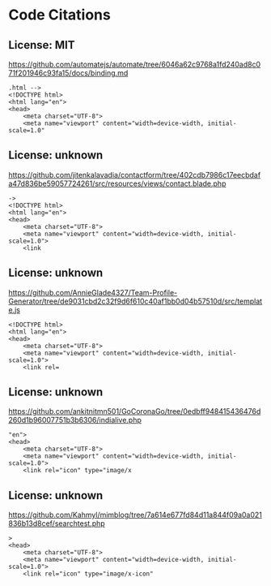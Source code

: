 # Code Citations

## License: MIT
https://github.com/automatejs/automate/tree/6046a62c9768a1fd240ad8c071f201946c93fa15/docs/binding.md

```
.html -->
<!DOCTYPE html>
<html lang="en">
<head>
    <meta charset="UTF-8">
    <meta name="viewport" content="width=device-width, initial-scale=1.0"
```


## License: unknown
https://github.com/jitenkalavadia/contactform/tree/402cdb7986c17eecbdafa47d836be59057724261/src/resources/views/contact.blade.php

```
->
<!DOCTYPE html>
<html lang="en">
<head>
    <meta charset="UTF-8">
    <meta name="viewport" content="width=device-width, initial-scale=1.0">
    <link
```


## License: unknown
https://github.com/AnnieGlade4327/Team-Profile-Generator/tree/de9031cbd2c32f9d6f610c40af1bb0d04b57510d/src/template.js

```
<!DOCTYPE html>
<html lang="en">
<head>
    <meta charset="UTF-8">
    <meta name="viewport" content="width=device-width, initial-scale=1.0">
    <link rel=
```


## License: unknown
https://github.com/ankitnitmn501/GoCoronaGo/tree/0edbff948415436476d260d1b96007751b3b6306/indialive.php

```
"en">
<head>
    <meta charset="UTF-8">
    <meta name="viewport" content="width=device-width, initial-scale=1.0">
    <link rel="icon" type="image/x
```


## License: unknown
https://github.com/Kahmyl/mimblog/tree/7a614e677fd84d11a844f09a0a021836b13d8cef/searchtest.php

```
>
<head>
    <meta charset="UTF-8">
    <meta name="viewport" content="width=device-width, initial-scale=1.0">
    <link rel="icon" type="image/x-icon"
```

